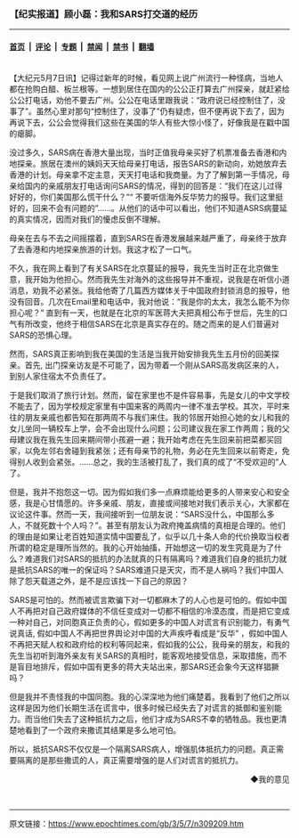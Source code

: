 ### 【纪实报道】顾小磊：我和SARS打交道的经历

---

#### [首页](../../../..?n309209) &nbsp;|&nbsp; [评论](../../../../../epoch-comment?n309209) &nbsp;|&nbsp; [专题](../../../../../epoch-special?n309209) &nbsp;|&nbsp; [禁闻](../../../../../epoch-news?n309209) &nbsp;|&nbsp; [禁书](../../../../../books?n309209) &nbsp;|&nbsp; [翻墙](https://github.com/gfw-breaker/nogfw/blob/master/README.md?n309209)


<div class="post_content" id="artbody" itemprop="articleBody">
 <!-- article content begin -->
 <p>
  <font color="#ffffff">
   (http://www.epochtimes.com)
  </font>
  <br/>
  【大纪元5月7日讯】记得过新年的时候，看见网上说广州流行一种怪病，当地人都在抢购白醋、板兰根等。一想到居住在国内的公公正打算去广州探亲，就赶紧给公公打电话，劝他不要去广州。公公在电话里跟我说：“政府说已经控制住了，没事了”。虽然心里对那句“控制住了，没事了”仍有疑虑，但不便再说下去了，因为再说下去，公公会觉得我们这些在美国的华人有些大惊小怪了，好像我是在戳中国的瘪脚。
 </p>
 <p>
  没过多久，SARS病在香港大量出现，当时正值我母亲买好了机票准备去香港和内地探亲。旅居在澳州的姨妈天天给母亲打电话，报告SARS的新动向，劝她放弃去香港的计划。母亲拿不定主意，天天打电话和我商量。为了了解到第一手情况，母亲给国内的亲戚朋友打电话询问SARS的情况，得到的回答是：“我们在这儿过得好好的，你们美国那么慌干什么？”“ 不要听信海外反华势力的报导。我们这里挺好的，回来不会有问题的”……。从他们的话中可以看出，他们不知道ASRS病蔓延的真实情况，因而对我们的懮虑反倒不理解。
 </p>
 <p>
  母亲在去与不去之间摇摆着，直到SARS在香港发展越来越严重了，母亲终于放弃了去香港和内地探亲旅游的计划。我这才松了一口气。
 </p>
 <p>
  不久，我在网上看到了有关SARS在北京蔓延的报导，我先生当时正在北京做生意，我开始为他担心。然而我先生对海外的这些报导并不重视，说我是在听信小道消息，劝我不必紧张。我给他寄了几篇西方媒体关于中国政府封锁消息的报导，他没有回音。几次在Email里和电话中，我对他说：“我是你的太太，我怎么能不为你担心呢？” 直到有一天，也就是在北京的军医蒋大夫把真相公布于世后，先生的口气有所改变，他终于相信SARS在北京是真实存在的。随之而来的是人们普遍对SARS的恐惧心理。
 </p>
 <p>
  然而，SARS真正影响到我在美国的生活是当我开始安排我先生五月份的回美探亲。首先, 出门探亲访友是不可能了，因为带着一个刚从SARS高发病区来的人，到别人家住宿太不负责任了。
 </p>
 <p>
  于是我们取消了旅行计划。然而，留在家里也不是件容易事，先是女儿的中文学校不能去了，因为学校规定家里有中国来客的两周内一律不准去学校。其次，平时来往的朋友亲戚也都告知在那两周不与我们来住。我的邻居开始担心她的女儿和我的女儿坐同一辆校车上学，会不会出现什么问题；公司建议我在家工作两周；我的父母建议我在我先生回来期间带小孩避一避；我开始考虑在先生回来前把菜都买回家，以免左邻右舍碰到我紧张；还有母亲节的礼物，务必在先生回来以前寄走，免得别人收到会紧张。……总之，我的生活被打乱了，我们真的成了“不受欢迎的”人了。
 </p>
 <p>
  但是，我并不抱怨这一切。因为假如我们多一点麻烦能给更多的人带来安心和安全感，我是心甘情愿的。许多亲戚、朋友，直接或间接地对我们表示关心，大家都在议论这件事。然而一天，我间接听到一位朋友说：“SARS没什么，中国那么多人，不就死数十个人吗？”。甚至有朋友认为政府掩盖病情的真相是合理的。他们的理由是如果让老百姓知道实情中国要乱了，似乎以几十条人命的代价换取当权者所谓的稳定是理所当然的。我的心开始抽搐，开始想这一切的发生究竟是为了什么？难道我们对SARS的抵抗的办法就真的只有隔离吗？难道我们自身的抵抗力就是抵抗SARS的唯一的保证吗？SARS难道只是天灾，而不是人祸吗？我们中国人除了怨天载道之外，是不是应该找一下自己的原因？
 </p>
 <p>
  SARS是可怕的。然而被谎言欺骗下对一切都麻木了的人心也是可怕的。假如中国人不再把对自己政府媒体的不信任变成对一切都不相信的冷漠态度，而是把它变成一种对自己，对同胞真正负责的心，假如更多的中国人对谎言有识别能力，有勇气说真话, 假如中国人不再把世界舆论对中国的大声疾呼看成是“反华” ，假如中国人不再把天赋人权和政府给的权利等同起来，假如我的公公，我母亲的朋友，和我的先生当初听到海外亲友有关SARS的真相时，能客观地接受信息，采取措施，而不是盲目地排斥，假如中国有更多的蒋大夫站出来，那SARS还会象今天这样猖獗吗？
 </p>
 <p>
  但是我并不责怪我的中国同胞。我的心深深地为他们痛楚着。我看到了他们之所以这样是因为他们长期生活在谎言中，很多时候已经失去了对谎言的抵御和鉴别能力。而当他们失去了这种抵抗力之后，他们才成为SARS不幸的牺牲品。我也更清楚地看到了一个政府来撒谎其结果是多么地可怕。
 </p>
 <p>
  所以，抵抗SARS不仅仅是一个隔离SARS病人，增强肌体抵抗力的问题。真正需要隔离的是那些撒谎的人，真正需要增强的是人们对谎言的抵抗力。
 </p>
 <div align="right">
  <ok href="http://a.epochtimes.com/gb/sendmail.asp?p=pinglunfankui&amp;subject=评论文章读者反馈&amp;body=您好﹐我读了贵网站的文章《【纪实报道】顾小磊：" 我和sars打交道的经历》后﹐="">
   ◆我的意见
  </ok>
 </div>
 <p>
  <font color="#ffffff">
   (http://www.dajiyuan.com)
  </font>
 </p>
 <!-- article content end -->
 <div id="below_article_ad">
 </div>
</div>


---

原文链接：https://www.epochtimes.com/gb/3/5/7/n309209.htm